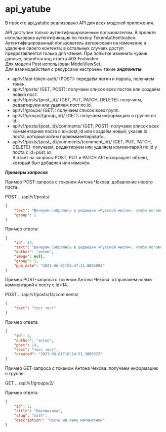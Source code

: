 # api_yatube
В проекте api_yatube реализовано API для всех моделей приложения.

API доступен только аутентифицированным пользователям. В проекте использована аутентификация по токену TokenAuthentication.\
Аутентифицированный пользователь авторизован на изменение и удаление своего контента; в остальных случаях доступ предоставляется только для чтения. При попытке изменить чужие данные, вернётся код ответа 403 Forbidden.\
Для модели Post использован ModelViewSet.\
Для взаимодействия с ресурсами настроены такие ***эндпоинты***:
- api/v1/api-token-auth/ (POST): передаём логин и пароль, получаем токен.
- api/v1/posts/ (GET, POST): получаем список всех постов или создаём новый пост.
- api/v1/posts/{post_id}/ (GET, PUT, PATCH, DELETE): получаем, редактируем или удаляем пост по id.
- api/v1/groups/ (GET): получаем список всех групп.
- api/v1/groups/{group_id}/ (GET): получаем информацию о группе по id.
- api/v1/posts/{post_id}/comments/ (GET, POST): получаем список всех комментариев поста с id=post_id или создаём новый, указав id поста, который хотим прокомментировать.
- api/v1/posts/{post_id}/comments/{comment_id}/ (GET, PUT, PATCH, DELETE): получаем, редактируем или удаляем комментарий по id у поста с id=post_id.\
В ответ на запросы POST, PUT и PATCH API возвращает объект, который был добавлен или изменён.

***Примеры запросов***

Пример POST-запроса с токеном Антона Чехова: добавление нового поста.

POST .../api/v1/posts/
```JSON
{
    "text": "Вечером собрались в редакции «Русской мысли», чтобы поговорить о народном театре. Проект Шехтеля всем нравится.",
    "group": 1
}
```

Пример ответа:
```JSON
{
    "id": 14,
    "text": "Вечером собрались в редакции «Русской мысли», чтобы поговорить о народном театре. Проект Шехтеля всем нравится.",
    "author": "anton",
    "image": null,
    "group": 1,
    "pub_date": "2021-06-01T08:47:11.084589Z"
}
```

Пример POST-запроса с токеном Антона Чехова: отправляем новый комментарий к посту с id=14.

POST .../api/v1/posts/14/comments/
```JSON
{
    "text": "тест тест"
}
```

Пример ответа:
```JSON
{
    "id": 4,
    "author": "anton",
    "post": 14,
    "text": "тест тест",
    "created": "2021-06-01T10:14:51.388932Z"
}
```

Пример GET-запроса с токеном Антона Чехова: получаем информацию о группе.

GET .../api/v1/groups/2/

Пример ответа:
```JSON
{
    "id": 2,
    "title": "Математика",
    "slug": "math",
    "description": "Посты на тему математики"
}
```
